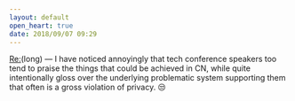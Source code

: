 ```yaml
---
layout: default
open_heart: true
date: 2018/09/07 09:29
---
```


[Re:](https://newrepublic.com/article/150476/american-elite-universities-selfcensorship-china)(long) — I have noticed annoyingly that tech conference speakers too tend to praise the things that could be achieved in CN, while quite intentionally gloss over the underlying problematic system supporting them that often is a gross violation of privacy. 😒
